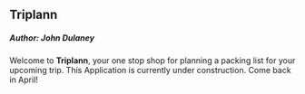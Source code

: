 ## Triplann
##### Author: John Dulaney

Welcome to **Triplann**, your one stop shop for planning a packing list for your upcoming trip. This Application is currently under construction. Come back in April!